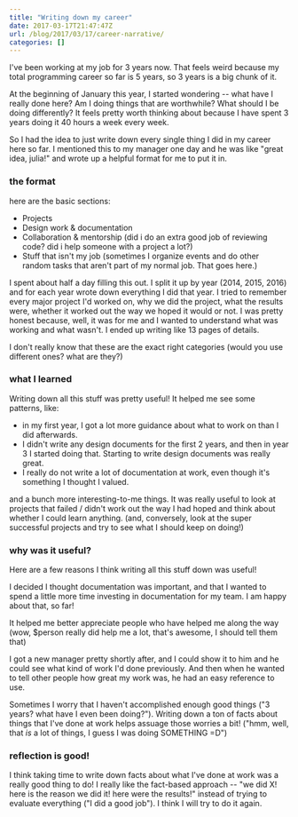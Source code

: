 ```yaml
---
title: "Writing down my career"
date: 2017-03-17T21:47:47Z
url: /blog/2017/03/17/career-narrative/
categories: []
---
```


I've been working at my job for 3 years now. That feels weird because my total
programming career so far is 5 years, so 3 years is a big chunk of it.

At the beginning of January this year, I started wondering -- what have
I really done here? Am I doing things that are worthwhile? What should I
be doing differently? It feels pretty worth thinking about because I
have spent 3 years doing it 40 hours a week every week.

So I had the idea to just write down every single thing I did in my
career here so far. I mentioned this to my manager one day and he
was like "great idea, julia!" and wrote up a helpful format for me to
put it in.

### the format

here are the basic sections:

* Projects
* Design work & documentation
* Collaboration & mentorship (did i do an extra good job of reviewing code? did i
  help someone with a project a lot?)
* Stuff that isn't my job (sometimes I organize events and do other
  random tasks that aren't part of my normal job. That goes here.)

I spent about half a day filling this out. I split it up by year (2014,
2015, 2016) and for each year wrote down everything I did that year. I tried
to remember every major project I'd worked on, why we did the project,
what the results were, whether it worked out the way we hoped it would
or not. I was pretty honest because, well, it was for me and I wanted to
understand what was working and what wasn't. I ended up writing like 13
pages of details.

I don't really know that these are the exact right categories (would you
use different ones? what are they?)

### what I learned

Writing down all this stuff was pretty useful! It helped me see some
patterns, like:

* in my first year, I got a lot more guidance about what to
  work on than I did afterwards.
* I didn't write any design documents for the first 2 years, and then in
  year 3 I started doing that. Starting to write design documents was
  really great.
* I really do not write a lot of documentation at work, even though it's
  something I thought I valued.

and a bunch more interesting-to-me things. It was really useful to look
at projects that failed / didn't work out the way I had hoped and think
about whether I could learn anything. (and, conversely, look at the
super successful projects and try to see what I should keep on doing!)

### why was it useful?

Here are a few reasons I think writing all this stuff down was useful!

I decided I thought documentation was important, and that I wanted to
spend a little more time investing in documentation for my team. I am
happy about that, so far!

It helped me better appreciate people who have helped me along the way
(wow, $person really did help me a lot, that's awesome, I should tell
them that)

I got a new manager pretty shortly after, and I could show it to him and
he could see what kind of work I'd done previously. And then when he
wanted to tell other people how great my work was, he had an easy
reference to use.

Sometimes I worry that I haven't accomplished enough good things ("3
years? what have I even been doing?"). Writing down a ton of facts about
things that I've done at work helps assuage those worries a bit! ("hmm,
well, that *is* a lot of things, I guess I was doing SOMETHING =D")

### reflection is good!

I think taking time to write down facts about what I've done at work was
a really good thing to do! I really like the fact-based approach  -- "we
did X! here is the reason we did it! here were the results!" instead of
trying to evaluate everything ("I did a good job"). I think I will try
to do it again.
